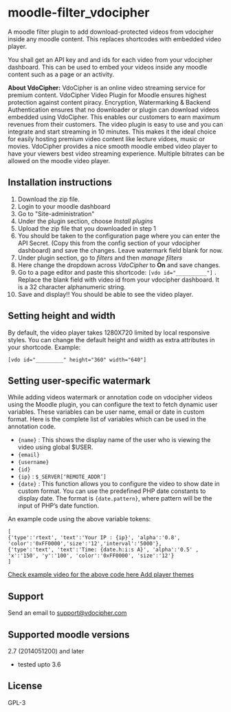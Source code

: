 # moodle-filter_vdocipher
A moodle filter plugin to add download-protected videos from vdocipher inside any moodle content. This replaces shortcodes with embedded video player.

You shall get an API key and and ids for each video from your vdocipher dashboard. This can be used to embed your videos inside any moodle content such as a page or an activity.

**About VdoCipher:** VdoCipher is an online video streaming service for premium content. VdoCipher Video Plugin for Moodle ensures highest protection against content piracy. Encryption, Watermarking & Backend Authentication ensures that no downloader or plugin can download videos embedded using VdoCipher. This enables our customers to earn maximum revenues from their customers.  The video plugin is easy to use and you can integrate and start streaming in 10 minutes. This makes it the ideal choice for easily hosting premium video content like lecture vidoes, music or movies. VdoCipher provides a nice smooth moodle embed video player to have your viewers best video streaming experience. Multiple bitrates can be allowed on the moodle video player.


## Installation instructions

1. Download the zip file.
2. Login to your moodle dashboard
3. Go to "Site-administration"
4. Under the plugin section, choose *Install plugins*
5. Upload the zip file that you downloaded in step 1
6. You should be taken to the configuration page where you can enter the API Secret. (Copy this from the config section of your vdocipher dashboard) and save the changes. Leave watermark field blank for now.
7. Under plugin section, go to *filters* and then *manage filters*
8. Here change the dropdown across *VdoCipher* to **On** and save changes.
9. Go to a page editor and paste this shortcode: `[vdo id="__________"]` . Replace the blank field with video id from your vdocipher dashboard. It is a 32 character alphanumeric string.
10. Save and display!! You should be able to see the video player.

## Setting height and width

By default, the video player takes 1280X720 limited by local responsive styles. You can change the default height and width as extra attributes in your shortcode. Example:

```
[vdo id="_________" height="360" width="640"]
```


## Setting user-specific watermark

While adding videos watermark or annotation code on vdocipher videos using the Moodle plugin, you can configure the text to fetch dynamic user variables. These variables can be user name, email or date in custom format. Here is the complete list of variables which can be used in the annotation code.

- `{name}` : This shows the display name of the user who is viewing the video using global $USER.
- `{email}`
- `{username}`
- `{id}`
- `{ip}` : `$_SERVER[‘REMOTE_ADDR’]`
- `{date}` : This function allows you to configure the video to show date in custom format. You can use the predefined PHP date constants to display date. The format is `{date.pattern}`, where pattern will be the input of PHP’s date function.

An example code using the above variable tokens:

```
[
{'type':'rtext', 'text':'Your IP : {ip}', 'alpha':'0.8', 'color':'0xFF0000','size':'12','interval':'5000'},
{'type':'text', 'text':'Time: {date.h:i:s A}', 'alpha':'0.5' , 'x':'150', 'y':'100', 'color':'0xFF0000', 'size':'12'}
]

```
[ Check example video for the above code here ]( https://www.vdocipher.com/blog/2014/12/add-text-to-videos-with-watermark/ )
[Add player themes ]( https://www.vdocipher.com/blog/2018/10/video-player-themes/ )

## Support

Send an email to [support@vdocipher.com](mailto:support@vdocipher.com )


## Supported moodle versions

2.7 (2014051200) and later

- tested upto 3.6

## License

GPL-3
